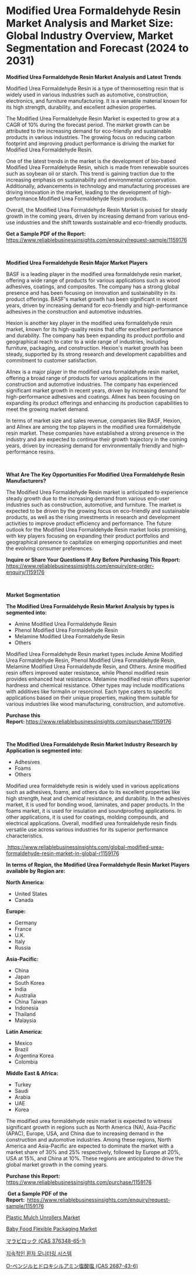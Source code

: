 <p><h1>Modified Urea Formaldehyde Resin Market Analysis and Market Size: Global Industry Overview, Market Segmentation and Forecast (2024 to 2031)</h1></p><p><strong>Modified Urea Formaldehyde Resin Market Analysis and Latest Trends</strong></p>
<p><p>Modified Urea Formaldehyde Resin is a type of thermosetting resin that is widely used in various industries such as automotive, construction, electronics, and furniture manufacturing. It is a versatile material known for its high strength, durability, and excellent adhesion properties.</p><p>The Modified Urea Formaldehyde Resin Market is expected to grow at a CAGR of 10% during the forecast period. The market growth can be attributed to the increasing demand for eco-friendly and sustainable products in various industries. The growing focus on reducing carbon footprint and improving product performance is driving the market for Modified Urea Formaldehyde Resin.</p><p>One of the latest trends in the market is the development of bio-based Modified Urea Formaldehyde Resin, which is made from renewable sources such as soybean oil or starch. This trend is gaining traction due to the increasing emphasis on sustainability and environmental conservation. Additionally, advancements in technology and manufacturing processes are driving innovation in the market, leading to the development of high-performance Modified Urea Formaldehyde Resin products.</p><p>Overall, the Modified Urea Formaldehyde Resin Market is poised for steady growth in the coming years, driven by increasing demand from various end-use industries and the shift towards sustainable and eco-friendly products.</p></p>
<p><strong>Get a Sample PDF of the Report:&nbsp;</strong> <a href="https://www.reliablebusinessinsights.com/enquiry/request-sample/1159176">https://www.reliablebusinessinsights.com/enquiry/request-sample/1159176</a></p>
<p>&nbsp;</p>
<p><strong>Modified Urea Formaldehyde Resin Major Market Players</strong></p>
<p><p>BASF is a leading player in the modified urea formaldehyde resin market, offering a wide range of products for various applications such as wood adhesives, coatings, and composites. The company has a strong global presence and has been focusing on innovation and sustainability in its product offerings. BASF's market growth has been significant in recent years, driven by increasing demand for eco-friendly and high-performance adhesives in the construction and automotive industries.</p><p>Hexion is another key player in the modified urea formaldehyde resin market, known for its high-quality resins that offer excellent performance and durability. The company has been expanding its product portfolio and geographical reach to cater to a wide range of industries, including furniture, packaging, and construction. Hexion's market growth has been steady, supported by its strong research and development capabilities and commitment to customer satisfaction.</p><p>Allnex is a major player in the modified urea formaldehyde resin market, offering a broad range of products for various applications in the construction and automotive industries. The company has experienced significant market growth in recent years, driven by increasing demand for high-performance adhesives and coatings. Allnex has been focusing on expanding its product offerings and enhancing its production capabilities to meet the growing market demand.</p><p>In terms of market size and sales revenue, companies like BASF, Hexion, and Allnex are among the top players in the modified urea formaldehyde resin market. These companies have established a strong presence in the industry and are expected to continue their growth trajectory in the coming years, driven by increasing demand for environmentally friendly and high-performance resins.</p></p>
<p>&nbsp;</p>
<p><strong>What Are The Key Opportunities For Modified Urea Formaldehyde Resin Manufacturers?</strong></p>
<p><p>The Modified Urea Formaldehyde Resin market is anticipated to experience steady growth due to the increasing demand from various end-user industries such as construction, automotive, and furniture. The market is expected to be driven by the growing focus on eco-friendly and sustainable products, as well as the rising investments in research and development activities to improve product efficiency and performance. The future outlook for the Modified Urea Formaldehyde Resin market looks promising, with key players focusing on expanding their product portfolios and geographical presence to capitalize on emerging opportunities and meet the evolving consumer preferences.</p></p>
<p><strong>Inquire or Share Your Questions If Any Before Purchasing This Report:</strong> <a href="https://www.reliablebusinessinsights.com/enquiry/pre-order-enquiry/1159176">https://www.reliablebusinessinsights.com/enquiry/pre-order-enquiry/1159176</a></p>
<p>&nbsp;</p>
<p><strong>Market Segmentation</strong></p>
<p><strong>The Modified Urea Formaldehyde Resin Market Analysis by types is segmented into:</strong></p>
<p><ul><li>Amine Modified Urea Formaldehyde Resin</li><li>Phenol Modified Urea Formaldehyde Resin</li><li>Melamine Modified Urea Formaldehyde Resin</li><li>Others</li></ul></p>
<p><p>Modified Urea Formaldehyde Resin market types include Amine Modified Urea Formaldehyde Resin, Phenol Modified Urea Formaldehyde Resin, Melamine Modified Urea Formaldehyde Resin, and Others. Amine modified resin offers improved water resistance, while Phenol modified resin provides enhanced heat resistance. Melamine modified resin offers superior hardness and chemical resistance. Other types may include modifications with additives like formalin or resorcinol. Each type caters to specific applications based on their unique properties, making them suitable for various industries like wood manufacturing, construction, and automotive.</p></p>
<p><strong>Purchase this Report:&nbsp;</strong><a href="https://www.reliablebusinessinsights.com/purchase/1159176">https://www.reliablebusinessinsights.com/purchase/1159176</a></p>
<p>&nbsp;</p>
<p><strong>The Modified Urea Formaldehyde Resin Market Industry Research by Application is segmented into:</strong></p>
<p><ul><li>Adhesives</li><li>Foams</li><li>Others</li></ul></p>
<p><p>Modified urea formaldehyde resin is widely used in various applications such as adhesives, foams, and others due to its excellent properties like high strength, heat and chemical resistance, and durability. In the adhesives market, it is used for bonding wood, laminates, and paper products. In the foams market, it is used for insulation and soundproofing applications. In other applications, it is used for coatings, molding compounds, and electrical applications. Overall, modified urea formaldehyde resin finds versatile use across various industries for its superior performance characteristics.</p></p>
<p><a href="https://www.reliablebusinessinsights.com/global-modified-urea-formaldehyde-resin-market-in-global-r1159176">&nbsp;https://www.reliablebusinessinsights.com/global-modified-urea-formaldehyde-resin-market-in-global-r1159176</a></p>
<p><strong>In terms of Region, the Modified Urea Formaldehyde Resin Market Players available by Region are:</strong></p>
<p>
    <p> <strong> North America: </strong>
        <ul>
            <li>United States</li>
            <li>Canada</li>
        </ul>
        </p> 
    <p> <strong> Europe: </strong>
        <ul>
            <li>Germany</li>
            <li>France</li>
            <li>U.K.</li>
            <li>Italy</li>
            <li>Russia</li>
        </ul>
        </p> 
    <p> <strong> Asia-Pacific: </strong>
        <ul>
            <li>China</li>
            <li>Japan</li>
            <li>South Korea</li>
            <li>India</li>
            <li>Australia</li>
            <li>China Taiwan</li>
            <li>Indonesia</li>
            <li>Thailand</li>
            <li>Malaysia</li>
        </ul>
        </p> 
    <p> <strong> Latin America: </strong>
        <ul>
            <li>Mexico</li>
            <li>Brazil</li>
            <li>Argentina Korea</li>
            <li>Colombia</li>
        </ul>
        </p> 
    <p> <strong> Middle East & Africa: </strong>
        <ul>
            <li>Turkey</li>
            <li>Saudi</li>
            <li>Arabia</li>
            <li>UAE</li>
            <li>Korea</li>
        </ul>
    </p>
    </p>
<p><p>The modified urea formaldehyde resin market is expected to witness significant growth in regions such as North America (NA), Asia-Pacific (APAC), Europe, USA, and China due to increasing demand in the construction and automotive industries. Among these regions, North America and Asia-Pacific are expected to dominate the market with a market share of 30% and 25% respectively, followed by Europe at 20%, USA at 15%, and China at 10%. These regions are anticipated to drive the global market growth in the coming years.</p></p>
<p><strong>Purchase this Report: </strong><a href="https://www.reliablebusinessinsights.com/purchase/1159176">https://www.reliablebusinessinsights.com/purchase/1159176</a></p>
<p>&nbsp;<strong>Get a Sample PDF of the Report:&nbsp;&nbsp;</strong><a href="https://www.reliablebusinessinsights.com/enquiry/request-sample/1159176">https://www.reliablebusinessinsights.com/enquiry/request-sample/1159176</a></p>
<p><strong></strong></p>
<p><p><a href="https://github.com/gulaimolin/Market-Research-Report-List-4/blob/main/plastic-mulch-unrollers-market.md">Plastic Mulch Unrollers Market</a></p><p><a href="https://github.com/mauripalmi/Market-Research-Report-List-3/blob/main/baby-food-flexible-packaging-market.md">Baby Food Flexible Packaging Market</a></p><p><a href="https://github.com/VernieBarton2023/Market-Research-Report-List-1/blob/main/202416088512.md">マラビロック (CAS 376348-65-1)</a></p><p><a href="https://github.com/KoleLedner/Market-Research-Report-List-1/blob/main/238901581164.md">지속적인 환자 모니터링 시스템</a></p><p><a href="https://github.com/LenoraKris2023/Market-Research-Report-List-1/blob/main/794009788511.md">O-ベンジルヒドロキシルアミン塩酸塩 (CAS 2687-43-6)</a></p></p>